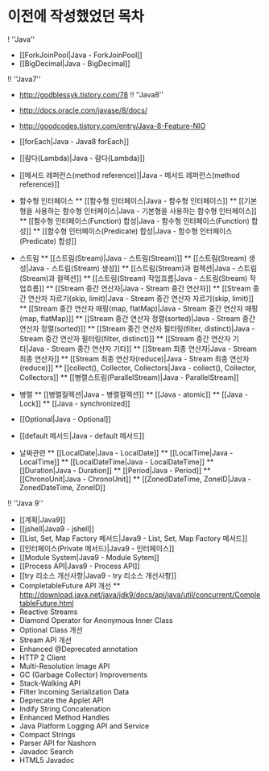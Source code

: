 # 이전에 작성했었던 목차

! ''Java''

* [[ForkJoinPool|Java - ForkJoinPool]]
* [[BigDecimal|Java - BigDecimal]]

!! ''Java7''

* http://godblessyk.tistory.com/78
!! ''Java8''

* http://docs.oracle.com/javase/8/docs/
* http://goodcodes.tistory.com/entry/Java-8-Feature-NIO

* [[forEach|Java - Java8 forEach]]
* [[람다(Lambda)|Java - 람다(Lambda)]]
* [[메서드 레퍼런스(method reference)]|Java - 메서드 레퍼런스(method reference)]]
* 함수형 인터페이스
** [[함수형 인터페이스|Java - 함수형 인터페이스]]
** [[기본형을 사용하는 함수형 인터페이스|Java - 기본형을 사용하는 함수형 인터페이스]]
** [[함수형 인터페이스(Function) 합성|Java - 함수형 인터페이스(Function) 합성]]
** [[함수형 인터페이스(Predicate) 합성|Java - 함수형 인터페이스(Predicate) 합성]]
* 스트림
** [[스트림(Stream)|Java - 스트림(Stream)]]
** [[스트림(Stream) 생성|Java - 스트림(Stream) 생성]]
** [[스트림(Stream)과 컬렉션|Java - 스트림(Stream)과 컬렉션]]
** [[스트림(Stream) 작업흐름|Java - 스트림(Stream) 작업흐름]]
** [[Stream 중간 연산자|Java - Stream 중간 연산자]]
** [[Stream 중간 연산자 자르기(skip, limit)|Java - Stream 중간 연산자 자르기(skip, limit)]]
** [[Stream 중간 연산자 매핑(map, flatMap)|Java - Stream 중간 연산자 매핑(map, flatMap)]]
** [[Stream 중간 연산자 정렬(sorted)|Java - Stream 중간 연산자 정렬(sorted)]]
** [[Stream 중간 연산자 필터링(filter, distinct)|Java - Stream 중간 연산자 필터링(filter, distinct)]]
** [[Stream 중간 연산자 기타|Java - Stream 중간 연산자 기타]]
** [[Stream 최종 연산자|Java - Stream 최종 연산자]]
** [[Stream 최종 연산자(reduce)|Java - Stream 최종 연산자(reduce)]]
** [[collect(), Collector, Collectors|Java - collect(), Collector, Collectors]]
** [[병렬스트림(ParallelStream)|Java - ParallelStream]]
* 병렬
** [[병렬컬렉션|Java - 병렬컬렉션]]
** [[Java - atomic]]
** [[Java - Lock]]
** [[Java - synchronized]]
* [[Optional|Java - Optional]]
* [[default 메서드|Java - default 메서드]]
* 날짜관련
** [[LocalDate|Java - LocalDate]]
** [[LocalTime|Java - LocalTime]]
** [[LocalDateTime|Java - LocalDateTime]]
** [[Duration|Java - Duration]]
** [[Period|Java - Period]]
** [[ChronoUnit|Java - ChronoUnit]]
** [[ZonedDateTime, ZoneID|Java - ZonedDateTime, ZoneID]]

!! ''Java 9''

* [[계획|Java9]]
* [[jshell|Java9 - jshell]]
* [[List, Set, Map Factory 메서드|Java9 - List, Set, Map Factory 메서드]]
* [[인터페이스(Private 메서드)|Java9 - 인터페이스]]
* [[Module System|Java9 - Module Sytem]]
* [[Process API|Java9 - Process API]]
* [[try 리소스 개선사항|Java9 - try 리소스 개선사항]]
* CompletableFuture API 개선
** http://download.java.net/java/jdk9/docs/api/java/util/concurrent/CompletableFuture.html
* Reactive Streams
* Diamond Operator for Anonymous Inner Class
* Optional Class 개선
* Stream API 개선
* Enhanced @Deprecated annotation
* HTTP 2 Client
* Мulti-Resolution Image API
* GC (Garbage Collector) Improvements
* Stack-Walking API
* Filter Incoming Serialization Data
* Deprecate the Applet API
* Indify String Concatenation
* Enhanced Method Handles
* Java Platform Logging API and Service
* Compact Strings
* Parser API for Nashorn
* Javadoc Search
* HTML5 Javadoc